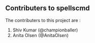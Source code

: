 ##  Contributers to spellscmd

The contributers to this project are :

1. Shiv Kumar (@championballer)
2. Anita Olsen (@AnitaOlsen)
